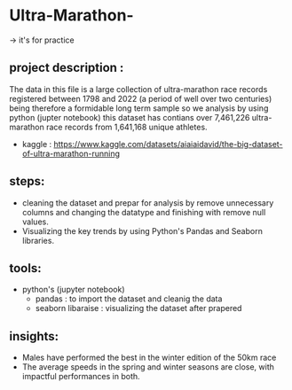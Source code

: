 # Ultra-Marathon-

-> it's for practice
## project description : 
The data in this file is a large collection of ultra-marathon race records registered between 1798 and 2022 (a period of well over two centuries) being therefore a formidable long term sample
so we analysis by using python (jupter notebook) this dataset has contians over  7,461,226 ultra-marathon race records from 1,641,168 unique athletes.


- kaggle : https://www.kaggle.com/datasets/aiaiaidavid/the-big-dataset-of-ultra-marathon-running

## steps: 
- cleaning the dataset and prepar for analysis by remove unnecessary columns and changing the datatype and finishing with remove null values.
- Visualizing the key trends by using Python's Pandas and Seaborn libraries.

## tools:
- python's (jupyter notebook)
   - pandas : to import the dataset and cleanig the data 
   - seaborn libaraise : visualizing the dataset after prapered
  
## insights:
- Males have performed the best in the winter edition of the 50km race
- The average speeds in the spring and winter seasons are close, with impactful performances in both.
